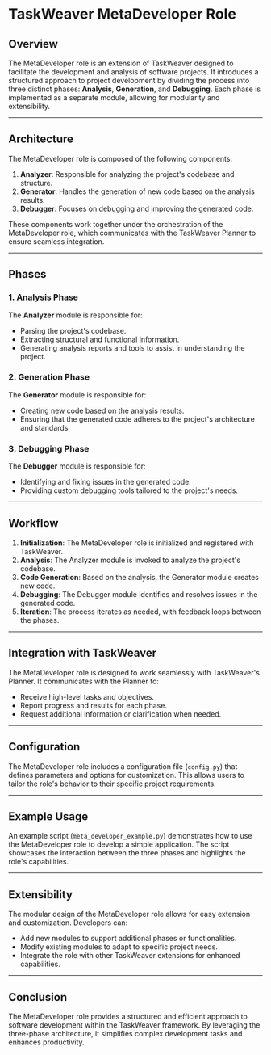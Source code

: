 # TaskWeaver MetaDeveloper Role

## Overview

The MetaDeveloper role is an extension of TaskWeaver designed to facilitate the development and analysis of software projects. It introduces a structured approach to project development by dividing the process into three distinct phases: **Analysis**, **Generation**, and **Debugging**. Each phase is implemented as a separate module, allowing for modularity and extensibility.

---

## Architecture

The MetaDeveloper role is composed of the following components:

1. **Analyzer**: Responsible for analyzing the project's codebase and structure.
2. **Generator**: Handles the generation of new code based on the analysis results.
3. **Debugger**: Focuses on debugging and improving the generated code.

These components work together under the orchestration of the MetaDeveloper role, which communicates with the TaskWeaver Planner to ensure seamless integration.

---

## Phases

### 1. Analysis Phase
The **Analyzer** module is responsible for:
- Parsing the project's codebase.
- Extracting structural and functional information.
- Generating analysis reports and tools to assist in understanding the project.

### 2. Generation Phase
The **Generator** module is responsible for:
- Creating new code based on the analysis results.
- Ensuring that the generated code adheres to the project's architecture and standards.

### 3. Debugging Phase
The **Debugger** module is responsible for:
- Identifying and fixing issues in the generated code.
- Providing custom debugging tools tailored to the project's needs.

---

## Workflow

1. **Initialization**: The MetaDeveloper role is initialized and registered with TaskWeaver.
2. **Analysis**: The Analyzer module is invoked to analyze the project's codebase.
3. **Code Generation**: Based on the analysis, the Generator module creates new code.
4. **Debugging**: The Debugger module identifies and resolves issues in the generated code.
5. **Iteration**: The process iterates as needed, with feedback loops between the phases.

---

## Integration with TaskWeaver

The MetaDeveloper role is designed to work seamlessly with TaskWeaver's Planner. It communicates with the Planner to:
- Receive high-level tasks and objectives.
- Report progress and results for each phase.
- Request additional information or clarification when needed.

---

## Configuration

The MetaDeveloper role includes a configuration file (`config.py`) that defines parameters and options for customization. This allows users to tailor the role's behavior to their specific project requirements.

---

## Example Usage

An example script (`meta_developer_example.py`) demonstrates how to use the MetaDeveloper role to develop a simple application. The script showcases the interaction between the three phases and highlights the role's capabilities.

---

## Extensibility

The modular design of the MetaDeveloper role allows for easy extension and customization. Developers can:
- Add new modules to support additional phases or functionalities.
- Modify existing modules to adapt to specific project needs.
- Integrate the role with other TaskWeaver extensions for enhanced capabilities.

---

## Conclusion

The MetaDeveloper role provides a structured and efficient approach to software development within the TaskWeaver framework. By leveraging the three-phase architecture, it simplifies complex development tasks and enhances productivity.